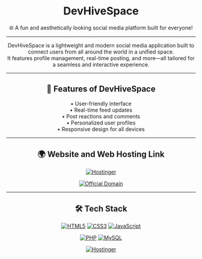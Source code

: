 <div align="center">

# DevHiveSpace  
🌐 A fun and aesthetically looking social media platform built for everyone!

---

DevHiveSpace is a lightweight and modern social media application built to 
connect users from all around the world in a unified space.  
It features profile management, real-time posting, and more—all tailored for a 
seamless and interactive experience.

---

## 🚀 Features of DevHiveSpace

• User-friendly interface  
• Real-time feed updates  
• Post reactions and comments  
• Personalized user profiles  
• Responsive design for all devices

---

## 🌍 Website and Web Hosting Link

[![Hostinger](https://img.shields.io/badge/Hostinger-blueviolet?style=for-the-badge&logo=hostinger&logoColor=white)](https://mediumslateblue-tapir-985631.hostingersite.com/)

[![Official Domain](https://img.shields.io/badge/devhivespace.com-00C7B7?style=for-the-badge&logo=hostinger&labelColor=0D0D0D&logoColor=white)](https://devhivespace.com/)

---

## 🛠️ Tech Stack

[![HTML5](https://img.shields.io/badge/HTML5-E34F26?style=for-the-badge&logo=html5&logoColor=white)](https://developer.mozilla.org/en-US/docs/Web/Guide/HTML/HTML5)
[![CSS3](https://img.shields.io/badge/CSS3-1572B6?style=for-the-badge&logo=css3&logoColor=white)](https://developer.mozilla.org/en-US/docs/Web/CSS)
[![JavaScript](https://img.shields.io/badge/JavaScript-F7DF1E?style=for-the-badge&logo=javascript&logoColor=black)](https://developer.mozilla.org/en-US/docs/Web/JavaScript)

[![PHP](https://img.shields.io/badge/PHP-777BB4?style=for-the-badge&logo=php&logoColor=white)](https://www.php.net/)
[![MySQL](https://img.shields.io/badge/MySQL-4479A1?style=for-the-badge&logo=mysql&logoColor=white)](https://www.mysql.com/)

[![Hostinger](https://img.shields.io/badge/Hostinger-673DE6?style=for-the-badge&logo=hostinger&logoColor=white)](https://www.hostinger.com/)

</div>
